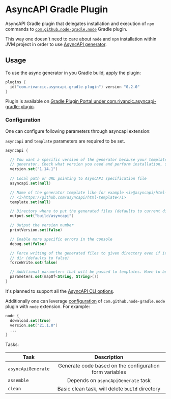 # AsyncAPI Gradle Plugin

AsyncAPI Gradle plugin that delegates installation and execution of `npm` commands to [`com.github.node-gradle.node`](https://github.com/node-gradle/gradle-node-plugin/tree/3.4.0) Gradle plugin.

This way one doesn't need to care about `node` and `npm` installation within JVM project in order to use [AsyncAPI generator](https://github.com/asyncapi/generator).

## Usage

To use the async generator in you Gradle build, apply the plugin:

```kotlin
plugins {
  id("com.rivancic.asyncapi-gradle-plugin") version "0.2.0"
}
```

Plugin is available on [Gradle Plugin Portal under com.rivancic.asyncapi-gradle-plugin](https://plugins.gradle.org/plugin/com.rivancic.asyncapi-gradle-plugin).


### Configuration

One can configure following parameters through asyncapi extension:

`asyncapi` and `template` parameters are required to be set.

```kotlin
asyncapi {

  // You want a specific version of the generator because your template might not be compatible with the latest 
  // generator. Check what version you need and perform installation, specifying the exact version.
  version.set("1.14.1")
  
  // Local path or URL pointing to AsyncAPI specification file
  asyncapi.set(null)

  // Name of the generator template like for example <i>@asyncapi/html-template</i> or 
  // <i>https://github.com/asyncapi/html-template</i>
  template.set(null)

  // Directory where to put the generated files (defaults to current directory)
  output.set("build/asyncapi")

  // Output the version number
  printVersion.set(false)

  // Enable more specific errors in the console
  debug.set(false)

  // Force writing of the generated files to given directory even if it is a git repo with unstaged files or not empty 
  // dir (defaults to false)
  forceWrite.set(false)

  // Additional parameters that will be passed to templates. Have to be provided as a map.
  parameters.set(mapOf<String, String>())
}
```

It's planned to support all the [AsyncAPI CLI options](https://github.com/asyncapi/generator#cli-usage).

Additionally one can leverage [configuration](https://github.com/node-gradle/gradle-node-plugin/blob/3.4.0/docs/usage.md#configuring-the-plugin) 
of `com.github.node-gradle.node` plugin with `node` extension. For example:

```kotlin
node {
  download.set(true)
  version.set("21.1.0")
  ...
}
```

Tasks:

| Task               |                       Description                       |  
|--------------------|:-------------------------------------------------------:|
| `asyncApiGenerate` | Generate code based on the configuration form variables | 
| `assemble`         |         Depends on `asyncApiGenerate` task              |
| `clean`            |     Basic clean task, will delete `build` directory     |
